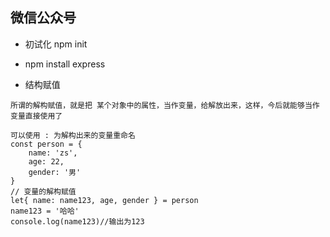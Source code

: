 ## 微信公众号

+ 初试化 npm init

+ npm install express 



+ 结构赋值
```text
所谓的解构赋值，就是把 某个对象中的属性，当作变量，给解放出来，这样，今后就能够当作变量直接使用了

可以使用 : 为解构出来的变量重命名
const person = {
    name: 'zs',
    age: 22,
    gender: '男'
}
// 变量的解构赋值
let{ name: name123, age, gender } = person
name123 = '哈哈'
console.log(name123)//输出为123

```